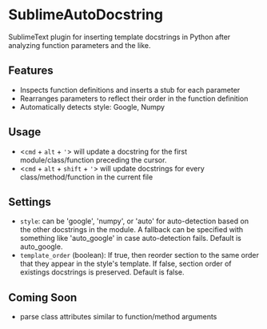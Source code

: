 SublimeAutoDocstring
====================

SublimeText plugin for inserting template docstrings in Python after analyzing
function parameters and the like.

Features
--------

  - Inspects function definitions and inserts a stub for each parameter
  - Rearranges parameters to reflect their order in the function definition
  - Automatically detects style: Google, Numpy

Usage
-----

  - <`cmd` + `alt` + `'`> will update a docstring for the first module/class/function preceding the cursor.
  - <`cmd` + `alt` + `shift` + `'`> will update docstrings for every class/method/function in the current file

Settings
--------

  - `style`: can be 'google', 'numpy', or 'auto' for auto-detection based on the other docstrings in the module. A fallback can be specified with something like 'auto_google' in case auto-detection fails. Default is auto_google.
  - `template_order` (boolean): If true, then reorder section to the same order that they appear in the style's template. If false, section order of existings docstrings is preserved. Default is false.

Coming Soon
-----------

  - parse class attributes similar to function/method arguments
